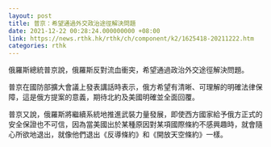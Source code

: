 ```yaml
---
layout: post
title: 普京：希望通過外交政治途徑解決問題
date: 2021-12-22 00:28:24.000000000 +08:00
link: https://news.rthk.hk/rthk/ch/component/k2/1625418-20211222.htm
categories: rthk
---
```


俄羅斯總統普京說，俄羅斯反對流血衝突，希望通過政治外交途徑解決問題。

普京在國防部擴大會議上發表講話時表示，俄方希望有清晰、可理解的明確法律保障，這是俄方提案的意義，期待北約及美國明確並全面回覆。

普京又說，俄羅斯將繼續系統地推進武裝力量發展，即使西方國家給予俄方正式的安全保證也不可信，因為當美國出於某種原因對某項國際條約不感興趣時，就會隨心所欲地退出，就像他們退出《反導條約》和《開放天空條約》一樣。
　
